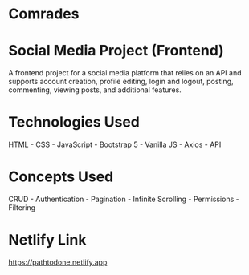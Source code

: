 # Comrades
# Social Media Project (Frontend)
A frontend project for a social media platform that relies on an API and supports account creation, profile editing, login and logout, posting, commenting, viewing posts, and additional features.

# Technologies Used
HTML - CSS - JavaScript - Bootstrap 5 - Vanilla JS - Axios - API

# Concepts Used
CRUD - Authentication - Pagination - Infinite Scrolling - Permissions - Filtering

# Netlify Link
https://pathtodone.netlify.app
